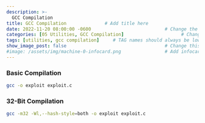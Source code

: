 ```yaml
---
description: >-
  GCC Compilation
title: GCC Compilation              # Add title here
date: 2022-11-20 08:00:00 -0600                           # Change the date to match completion date
categories: [05 Utilities, GCC Compilation]                     # Change Templates to Writeup
tags: [utilities, gcc compilation]     # TAG names should always be lowercase; replace template with writeup, and add relevant tags
show_image_post: false                                    # Change this to true
#image: /assets/img/machine-0-infocard.png                # Add infocard image here for post preview image
---
```


### Basic Compilation
```bash
gcc -o exploit exploit.c
```

### 32-Bit Compilation
```bash
gcc -m32 -Wl,--hash-style=both -o exploit exploit.c
```